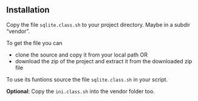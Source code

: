 ## Installation

Copy the file `sqlite.class.sh` to your project directory. Maybe in a subdir “vendor”. 

To get the file you can

* clone the source and copy it from your local path OR
* download the zip of the project and extract it from the downloaded zip file

To use its funtions source the file `sqlite.class.sh` in your script.

**Optional**: Copy the `ini.class.sh` into the vendor folder too.
